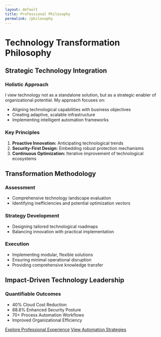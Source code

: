 ```yaml
---
layout: default
title: Professional Philosophy
permalink: /philosophy
---
```


# Technology Transformation Philosophy

## Strategic Technology Integration

### Holistic Approach
I view technology not as a standalone solution, but as a strategic enabler of organizational potential. My approach focuses on:
- Aligning technological capabilities with business objectives
- Creating adaptive, scalable infrastructure
- Implementing intelligent automation frameworks

### Key Principles
1. **Proactive Innovation:** Anticipating technological trends
2. **Security-First Design:** Embedding robust protection mechanisms
3. **Continuous Optimization:** Iterative improvement of technological ecosystems

## Transformation Methodology

### Assessment
- Comprehensive technology landscape evaluation
- Identifying inefficiencies and potential optimization vectors

### Strategy Development
- Designing tailored technological roadmaps
- Balancing innovation with practical implementation

### Execution
- Implementing modular, flexible solutions
- Ensuring minimal operational disruption
- Providing comprehensive knowledge transfer

## Impact-Driven Technology Leadership

### Quantifiable Outcomes
- 40% Cloud Cost Reduction
- 88.8% Enhanced Security Posture
- 70+ Process Automation Workflows
- Improved Organizational Efficiency

[Explore Professional Experience](/experience)
[View Automation Strategies](/bpa)
